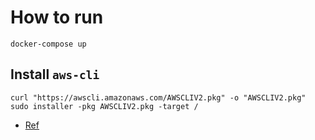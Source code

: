 # How to run
```
docker-compose up
```

## Install `aws-cli`
```
curl "https://awscli.amazonaws.com/AWSCLIV2.pkg" -o "AWSCLIV2.pkg"
sudo installer -pkg AWSCLIV2.pkg -target /
```

* [Ref](https://docs.aws.amazon.com/cli/latest/userguide/install-cliv2-mac.html#cliv2-mac-install-cmd)



